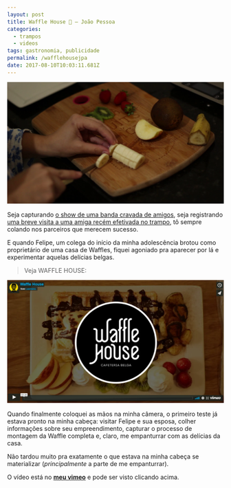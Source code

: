 ```yaml
---
layout: post
title: Waffle House 🥝 — João Pessoa
categories:
  - trampos
  - videos
tags: gastronomia, publicidade
permalink: /wafflehousejpa
date: 2017-08-10T10:03:11.681Z
---
```

![](/images/uploads/1_ow0u1j3qfdjglctmdrj38g.png)

Seja capturando [o show de uma banda cravada de amigos](/fotos/2017/08/10/vieira-at-redbull-breaktime-sessions.html), seja registrando [uma breve visita a uma amiga recém efetivada no trampo](/fotos/2017/08/10/barbearia-guedes.html), tô sempre colando nos parceiros que merecem sucesso.

E quando Felipe, um colega do início da minha adolescência brotou como proprietário de uma casa de Waffles, fiquei agoniado pra aparecer por lá e experimentar aquelas delícias belgas.

> Veja WAFFLE HOUSE:

[![](/images/uploads/chrome_ie6soy0fet.png)](https://vimeo.com/230738870)

Quando finalmente coloquei as mãos na minha câmera, o primeiro teste já estava pronto na minha cabeça: visitar Felipe e sua esposa, colher informações sobre seu empreendimento, capturar o processo de montagem da Waffle completa e, claro, me empanturrar com as delícias da casa.

Não tardou muito pra exatamente o que estava na minha cabeça se materializar (*principalmente* a parte de me empanturrar).

O vídeo está no **[meu vimeo](https://vimeo.com/lawreano)** e pode ser visto clicando acima.

